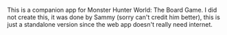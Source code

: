 This is a companion app for Monster Hunter World: The Board Game.
I did not create this, it was done by Sammy (sorry can't credit him better), this is just a standalone version since the web app doesn't really need internet.
